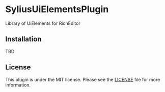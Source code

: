 # SyliusUiElementsPlugin

Library of UiElements for RichEditor

## Installation

TBD

## License

This plugin is under the MIT license.
Please see the [LICENSE](LICENSE) file for more information.
